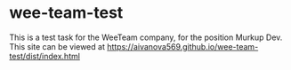 # wee-team-test
This is a test task for the WeeTeam company, for the position Murkup Dev.
This site can be viewed at
https://aivanova569.github.io/wee-team-test/dist/index.html
